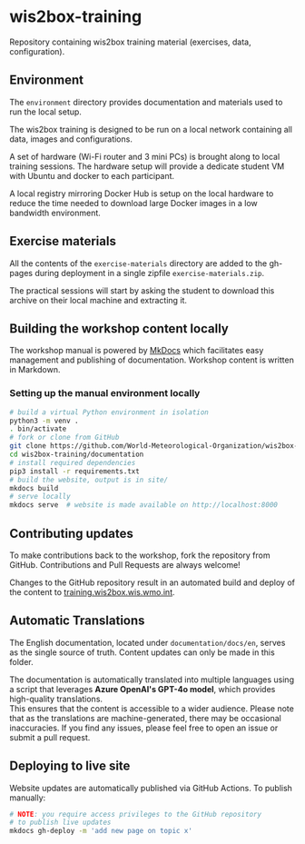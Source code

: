 # wis2box-training

Repository containing wis2box training material (exercises, data, configuration).

## Environment

The `environment` directory provides documentation and materials used to run the local setup.

The wis2box training is designed to be run on a local network containing all data, images and configurations.

A set of hardware (Wi-Fi router and 3 mini PCs) is brought along to local training sessions. The hardware setup will provide a dedicate student VM with Ubuntu and docker to each participant.

A local registry mirroring Docker Hub is setup on the local hardware to reduce the time needed to download large Docker images in a low bandwidth environment.

## Exercise materials

All the contents of the `exercise-materials` directory are added to the gh-pages during deployment in a single zipfile `exercise-materials.zip`.

The practical sessions will start by asking the student to download this archive on their local machine and extracting it.

## Building the workshop content locally

The workshop manual is powered by [MkDocs](https://www.mkdocs.org) which facilitates easy management
and publishing of documentation.  Workshop content is written in Markdown.

### Setting up the manual environment locally

```bash
# build a virtual Python environment in isolation
python3 -m venv .
. bin/activate
# fork or clone from GitHub
git clone https://github.com/World-Meteorological-Organization/wis2box-training.git
cd wis2box-training/documentation
# install required dependencies
pip3 install -r requirements.txt
# build the website, output is in site/
mkdocs build
# serve locally
mkdocs serve  # website is made available on http://localhost:8000
```

## Contributing updates

To make contributions back to the workshop, fork the repository from GitHub.  Contributions and Pull Requests are always welcome!

Changes to the GitHub repository result in an automated build and deploy of the content to [training.wis2box.wis.wmo.int](https://training.wis2box.wis.wmo.int).

## Automatic Translations
 
The English documentation, located under `documentation/docs/en`, serves as the single source of truth. Content updates can only be made in this folder.
 
The documentation is automatically translated into multiple languages using a script that leverages **Azure OpenAI's GPT-4o model**, which provides high-quality translations.  
This ensures that the content is accessible to a wider audience. Please note that as the translations are machine-generated, there may be occasional inaccuracies.
If you find any issues, please feel free to open an issue or submit a pull request.

## Deploying to live site

Website updates are automatically published via GitHub Actions. To publish manually:

```bash
# NOTE: you require access privileges to the GitHub repository
# to publish live updates
mkdocs gh-deploy -m 'add new page on topic x'
```

